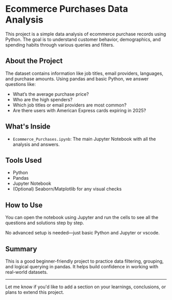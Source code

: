 # Ecommerce Purchases Data Analysis

This project is a simple data analysis of ecommerce purchase records using Python. The goal is to understand customer behavior, demographics, and spending habits through various queries and filters.

## About the Project

The dataset contains information like job titles, email providers, languages, and purchase amounts. Using pandas and basic Python, we answer questions like:

- What’s the average purchase price?
- Who are the high spenders?
- Which job titles or email providers are most common?
- Are there users with American Express cards expiring in 2025?

## What's Inside

- `Ecommerce_Purchases.ipynb`: The main Jupyter Notebook with all the analysis and answers.

## Tools Used

- Python
- Pandas
- Jupyter Notebook
- (Optional) Seaborn/Matplotlib for any visual checks

## How to Use

You can open the notebook using Jupyter and run the cells to see all the questions and solutions step by step.

No advanced setup is needed—just basic Python and Jupyter or vscode.

## Summary

This is a good beginner-friendly project to practice data filtering, grouping, and logical querying in pandas. It helps build confidence in working with real-world datasets.

---

Let me know if you'd like to add a section on your learnings, conclusions, or plans to extend this project.
